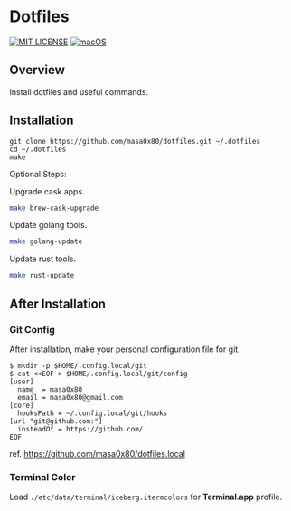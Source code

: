 # Dotfiles

[![MIT LICENSE](http://img.shields.io/badge/license-MIT-blue.svg?style=flat-square)](LICENSE)
[![macOS](https://img.shields.io/badge/platform-macOS%20)](#installation)

## Overview

Install dotfiles and useful commands.

## Installation

```
git clone https://github.com/masa0x80/dotfiles.git ~/.dotfiles
cd ~/.dotfiles
make
```

Optional Steps:

Upgrade cask apps.

```sh
make brew-cask-upgrade
```

Update golang tools.

```sh
make golang-update
```

Update rust tools.

```sh
make rust-update
```

## After Installation

### Git Config

After installation, make your personal configuration file for git.

```
$ mkdir -p $HOME/.config.local/git
$ cat <<EOF > $HOME/.config.local/git/config
[user]
  name  = masa0x80
  email = masa0x80@gmail.com
[core]
  hooksPath = ~/.config.local/git/hooks
[url "git@github.com:"]
  insteadOf = https://github.com/
EOF
```

ref. https://github.com/masa0x80/dotfiles.local

### Terminal Color

Load `./etc/data/terminal/iceberg.itermcolors` for **Terminal.app** profile.
